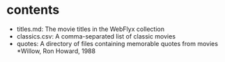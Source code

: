 # contents

* titles.md: The movie titles in the WebFlyx collection
* classics.csv: A comma-separated list of classic movies
* quotes: A directory of files containing memorable quotes from movies
*Willow, Ron Howard, 1988
